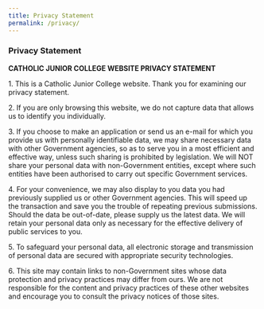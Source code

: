 ```yaml
---
title: Privacy Statement
permalink: /privacy/
---
```

### **Privacy Statement**
**CATHOLIC JUNIOR COLLEGE WEBSITE PRIVACY STATEMENT**

1\. This is a Catholic Junior College website. Thank you for examining our privacy statement.

2\. If you are only browsing this website, we do not capture data that allows us to identify you individually.

3\. If you choose to make an application or send us an e-mail for which you provide us with personally identifiable data, we may share necessary data with other Government agencies, so as to serve you in a most efficient and effective way, unless such sharing is prohibited by legislation. We will NOT share your personal data with non-Government entities, except where such entities have been authorised to carry out specific Government services.

4\. For your convenience, we may also display to you data you had previously supplied us or other Government agencies. This will speed up the transaction and save you the trouble of repeating previous submissions. Should the data be out-of-date, please supply us the latest data. We will retain your personal data only as necessary for the effective delivery of public services to you.

5\. To safeguard your personal data, all electronic storage and transmission of personal data are secured with appropriate security technologies.

6\. This site may contain links to non-Government sites whose data protection and privacy practices may differ from ours. We are not responsible for the content and privacy practices of these other websites and encourage you to consult the privacy notices of those sites.